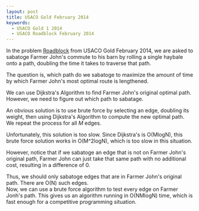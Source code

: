 ```yaml
---
layout: post
title: USACO Gold February 2014
keywords: 
  - USACO Gold 1 2014
  - USACO Roadblock February 2014
---
```

In the problem [Roadblock](http://www.usaco.org/index.php?page=viewproblem2&cpid=400) from USACO Gold February 2014, we are asked to sabatoge Farmer John's commute to his barn by rolling a single haybale onto a path, doubling the time it takes to traverse that path.  

The question is, which path do we sabatoge to maximize the amount of time by which Farmer John's most optimal route is lengthened.  

We can use Dijkstra's Algorithm to find Farmer John's original optimal path.  
However, we need to figure out which path to sabatage.  

An obvious solution is to use brute force by selecting an edge, doubling its weight, then using Dijkstra's Algorithm to compute the new optimal path. We repeat the process for all *M* edges.  

Unfortunately, this solution is too slow. Since Dijkstra's is O(MlogN), this brute force solution works in O(M^2logN), which is too slow in this situation.  

However, notice that if we sabatoge an edge that is not on Farmer John's original path, Farmer John can just take that same path with no additional cost, resulting in a difference of 0.  

Thus, we should only sabatoge edges that are in Farmer John's original path. There are O(N) such edges.  
Now, we can use a brute force algorithm to test every edge on Farmer Jonh's path. This gives us an algorithm running in O(NMlogN) time, which is fast enough for a competitive programming situation.  
